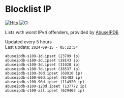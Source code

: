 # Blocklist IP

[![Hits](https://hits.seeyoufarm.com/api/count/incr/badge.svg?url=https%3A%2F%2Fgithub.com%2Fborestad%2Fblocklist-ip%2F&count_bg=%2379C83D&title_bg=%23555555&icon=&icon_color=%23E7E7E7&title=hits&edge_flat=false)](https://hits.seeyoufarm.com)  ![CI](https://img.shields.io/github/workflow/status/borestad/blocklist-ip/CI?style=flat-square)

Lists with worst IPv4 offenders, provided by [AbuseIPDB](https://www.abuseipdb.com/)

<!-- FOOTER-PLACEHOLDER -->
Updated every 5 hours<br>
Last update: `2024-09-15 - 05:22:54`
```
abuseipdb-s100-1d.ipset (23709 ip)
abuseipdb-s100-2d.ipset (28143 ip)
abuseipdb-s100-3d.ipset (31028 ip)
abuseipdb-s100-7d.ipset (38537 ip)
abuseipdb-s100-30d.ipset (60010 ip)
abuseipdb-s100-60d.ipset (85402 ip)
abuseipdb-s100-90d.ipset (114920 ip)
abuseipdb-s100-120d.ipset (137772 ip)
abuseipdb-s100-all.ipset (629463 ip)
```
